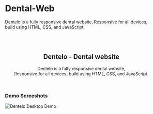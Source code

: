# Dental-Web
Dentelo is a fully responsive dental website, Responsive for all devices, build using HTML, CSS, and JavaScript.


<div align="center">
  

  <br />
  <br />

  <h2 align="center">Dentelo - Dental website</h2>

  Dentelo is a fully responsive dental website, <br />Responsive for all devices, build using HTML, CSS, and JavaScript.

 

</div>

<br />

### Demo Screeshots

![Dentelo Desktop Demo](./readme-images/desktop.png "Desktop Demo")
